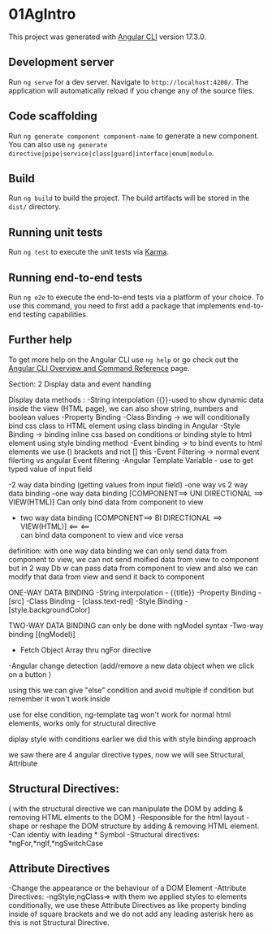 # 01AgIntro

This project was generated with [Angular CLI](https://github.com/angular/angular-cli) version 17.3.0.

## Development server

Run `ng serve` for a dev server. Navigate to `http://localhost:4200/`. The application will automatically reload if you change any of the source files.

## Code scaffolding

Run `ng generate component component-name` to generate a new component. You can also use `ng generate directive|pipe|service|class|guard|interface|enum|module`.

## Build

Run `ng build` to build the project. The build artifacts will be stored in the `dist/` directory.

## Running unit tests

Run `ng test` to execute the unit tests via [Karma](https://karma-runner.github.io).

## Running end-to-end tests

Run `ng e2e` to execute the end-to-end tests via a platform of your choice. To use this command, you need to first add a package that implements end-to-end testing capabilities.

## Further help

To get more help on the Angular CLI use `ng help` or go check out the [Angular CLI Overview and Command Reference](https://angular.io/cli) page.

<!-- Notes -->
<!-- 

Two ways of Passing data from Child component to Parent component :
1-> Using @ViewChild decorator
2-> Child to Parent when there is Event, using the @Output Decorator and Event Emitter
This approach is ideal when we want to share data chnages that occur on things like button clicks, form entries, and other user events.



-->

Section: 2
Display data and event handling

<!-- 
TOPICS:
1: Angular Data Binding Methods
2: Angular Two-way data binding
3: How to handle Events in Angular (click, keyup,filtering events)
-->

Display data methods :
-String interpolation {{}}-used to show dynamic data inside the view (HTML page), we can also show string, numbers and boolean values
-Property Binding 
-Class Binding -> we will conditionally bind css class to HTML element using class binding in Angular 
-Style Binding -> binding inline css based on conditions or binding style to html element using style binding method
-Event binding -> to bind events to html elements we use () brackets and not [] this 
-Event Filtering -> normal event filerting vs angular Event filtering
-Angular Template Variable - use to get typed value of input field

-2 way data binding (getting values from input field)
-one way vs 2 way data binding
 -one way data binding [COMPONENT==> UNI DIRECTIONAL ==> VIEW(HTML)] Can only bind data from component to view

 - two way data binding [COMPONENT==> BI DIRECTIONAL ==> VIEW(HTML)] 
                                  <==                <==  
 can bind data component to view and vice versa

 definition:
 with one way data binding we can only send data from component to view, we can not send moified data from view to component but in 2 way Db w can pass data from component to view and also we can modify that data from view and send it back to component 

ONE-WAY DATA BINDING
-String interpolation - {{title}}
-Property Binding - [src]
-Class Binding - [class.text-red]
-Style Binding - [style.backgroundColor]

TWO-WAY DATA BINDING can only be done with ngModel syntax
-Two-way binding [(ngModel)]


<!-- ********************** Angular Directives ******************   -->
<!-- 
1)What is Angular Directive and How to use
2)Types of Angular Directive
3)About
 ngIf Directive, ngTemplate Directive, ngSwitchCase Directive, ngFor Directive
4)Learn About ngClass and ngStyle Directive
5)Learn Diffrence of Structural and Attribute Directive

Angular Directive:
An angular directive is special type of technology that can manipulate the DOM object,
Directives can do adding html elements, removing html elements from DOM dynamically 

HTML DOM ==> Angular Directive ==> DOM(HTML elments (Button) (Add or Remove)) 

Angular Directive (Components)
-Directives are components without a View
-Angular Components are Directives, with a View

Angular Directive Types
-Component Directive=> which is an angular directive with a template view
-Structural Directive=>which can change the DOM layout by adding & removing DOm elements
-Attribute Directive=>which can change the appearance or behavior of an element. component or another directive
-Custom Directive=> which can create our custom directive from scratch  
                                         -->
 <!--
1) NgFor Directive:we use ngFor Directive to render an Array inside the html View, it is a structural Directive, with NgFor Directive we can manipulate the DOM(such as add or remove html elments to DOM) 
 
 -->

- Fetch Object Array thru ngFor directive

-Angular change detection (add/remove a new data object when we click on a button )

<!--************* ngTemplate **************-->
using this we can give "else" condition and avoid multiple if condition but remember it won't work inside <div> use <ng-template> for else condition, ng-template tag won't work for normal html elements, works only for structural directive

<!-- *********** ngSwitch case directive -->

<!-- ********** ngStyle Directive ********* -->
diplay style with conditions earlier we did this with style binding approach

<!-- ********* ngClass directive ********** -->

<!-- *******  Structural Directive VS Attribute Directives ***** -->
we saw there are 4 angular directive types, now we will see
Structural, Attribute

Structural Directives:
--------------------
(
    with the structural directive we can manipulate the DOM by adding & removing HTML elments to the DOM
)
-Responsible for the html layout
-shape or reshape the DOM structure by adding & removing HTML element.
-Can identiy with leading * Symbol
-Structural directives:
*ngFor,*ngIf,*ngSwitchCase

Attribute Directives
--------------------
-Change the appearance or the behaviour of a DOM Element
-Attribute Directives:
-ngStyle,ngClass=> with them we applied styles to elements conditionally, we use these Attribute Directives as like property binding inside of square brackets and we do not add any leading asterisk here as this is not Structural Directive.
